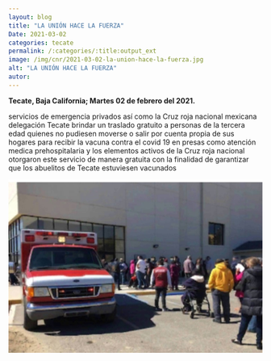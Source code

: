 ```yaml
---
layout: blog
title: "LA UNIÓN HACE LA FUERZA"
Date: 2021-03-02
categories: tecate
permalink: /:categories/:title:output_ext
image: /img/cnr/2021-03-02-la-union-hace-la-fuerza.jpg
alt: "LA UNIÓN HACE LA FUERZA"
autor:
---
```


**Tecate, Baja California; Martes 02 de febrero del 2021.** 

servicios de emergencia privados así como la Cruz roja nacional mexicana delegación Tecate brindar un traslado gratuito a personas de la tercera edad quienes no pudiesen moverse o salir por cuenta propia de sus hogares para recibir la vacuna contra el covid 19 en presas como atención medica prehospitalaria y los elementos activos de la Cruz roja nacional otorgaron este servicio de manera gratuita con la finalidad de garantizar que los abuelitos de Tecate estuviesen vacunados

<div id="carouselExampleSlidesOnly" class="carousel slide" data-ride="carousel">
  <div class="carousel-inner">
    <div class="carousel-item active">
       <img class="d-block w-100" src="/img/cnr/2021-03-02-la-union-hace-la-fuerza.jpg" loading="lazy"  alt="LA UNIÓN HACE LA FUERZA">
    </div>
  </div>
</div>